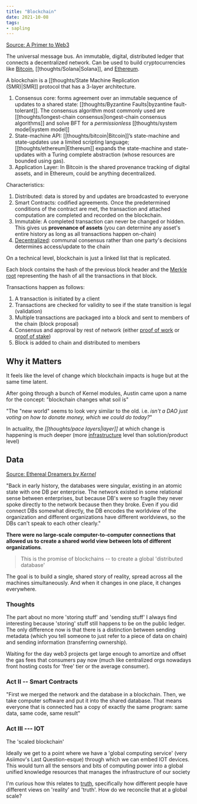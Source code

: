 ```yaml
---
title: "Blockchain"
date: 2021-10-08
tags:
- sapling
---
```


[Source: A Primer to Web3](https://docs.google.com/presentation/d/1aIjYKKM64Eyp497-j6wkDjCsHBA3CbbWg25UQ9Why3g/mobilepresent?slide=id.gefbf959b67_0_58)

The universal message bus. An immutable, digital, distributed ledger that connects a decentralized network. Can be used to build cryptocurrencies like [Bitcoin](thoughts/bitcoin.md), [[thoughts/Solana|Solana]], and [Ethereum](thoughts/ethereum.md).

A blockchain is a [[thoughts/State Machine Replication (SMR)|SMR]] protocol that has a 3-layer architecture.
1. Consensus core: forms agreement over an immutable sequence of updates to a shared state: [[thoughts/Byzantine Faults|byzantine fault-tolerant]]. The consensus algorithm most commonly used are [[thoughts/longest-chain consensus|longest-chain consensus algorithms]] and solve BFT for a _permissionless_ [[thoughts/system model|system model]]
2. State-machine API:  [[thoughts/bitcoin|Bitcoin]]’s state-machine and state-updates use a limited scripting language; [[thoughts/ethereum|Ethereum]] expands the state-machine and state-updates with a Turing complete abstraction (whose resources are bounded using gas).
3. Application Layer: In Bitcoin is the shared provenance tracking of digital assets, and in Ethereum, could be anything decentralized.

Characteristics:
1. Distributed: data is stored by and updates are broadcasted to everyone
2. Smart Contracts: codified agreements. Once the predetermined conditions of the contract are met, the transaction and attached computation are completed and recorded on the blockchain.
3. Immutable: A completed transaction can never be changed or hidden. This gives us **provenance of assets** (you can determine any asset's entire history as long as all transactions happen on-chain)
4. [Decentralized](thoughts/decentralization.md): communal consensus rather than one party's decisions determines access/update to the chain

On a technical level, blockchain is just a linked list that is replicated.

Each block contains the hash of the previous block header and the [Merkle root](https://www.investopedia.com/terms/m/merkle-tree.asp) representing the hash of all the transactions in that block.

Transactions happen as follows:
1. A transaction is initiated by a client
2. Transactions are checked for validity to see if the state transition is legal (validation)
3. Multiple transactions are packaged into a block and sent to members of the chain (block proposal)
4. Consensus and approval by rest of network (either [proof of work](thoughts/proof%20of%20work.md) or [proof of stake](thoughts/proof%20of%20stake.md))
5. Block is added to chain and distributed to members

## Why it Matters
It feels like the level of change which blockchain impacts is huge but at the same time latent.

After going through a bunch of Kernel modules, Austin came upon a name for the concept: "blockchain changes what soil is"

"The "new world" seems to look very similar to the old. i.e. *isn't a DAO just voting on how to donate money, which we could do today?*"

In actuality, the *[[thoughts/pace layers|layer]]* at which change is happening is much deeper (more [infrastructure](thoughts/infrastructure.md) level than solution/product level)

## Data
[Source: Ethereal Dreamers by *Kernel*](https://kernel.community/en/learn/module-1/promise-blockchains)

"Back in early history, the databases were singular, existing in an atomic state with one DB per enterprise. The network existed in some relational sense between enterprises, but because DB's were so fragile they never spoke directly to the network because then they broke. Even if you did connect DBs somewhat directly, the DB encodes the worldview of the organization and different organizations have different worldviews, so the DBs can't speak to each other clearly."

**There were no large-scale computer-to-computer connections that allowed us to create a shared world view between lots of different organizations**.

> This is the promise of blockchains -- to create a global 'distributed database'

The goal is to build a single, shared story of reality, spread across all the machines simultaneously. And when it changes in one place, it changes everywhere.

### Thoughts
The part about no more 'storing stuff' and 'sending stuff' I always find interesting because 'storing' stuff still happens to be on the public ledger. The only difference now is that there is a distinction between sending metadata (which you tell someone to just refer to a piece of data on chain) and sending information (transferring ownership).

Waiting for the day web3 projects get large enough to amortize and offset the gas fees that consumers pay now (much like centralized orgs nowadays front hosting costs for 'free' tier or the average consumer).

### Act II -- Smart Contracts
"First we merged the network and the database in a blockchain. Then, we take computer software and put it into the shared database. That means everyone that is connected has a copy of exactly the same program: same data, same code, same result"

### Act III --- IOT
The 'scaled blockchain'

Ideally we get to a point where we have a 'global computing service' (very Asiimov's Last Question-esque) through which we can embed IOT devices. This would turn all the sensors and bits of computing power into a global unified knowledge resources that manages the infrastructure of our society

I'm curious how this relates to [truth](thoughts/truth.md), specifically how different people have different views on 'reality' and 'truth'. How do we reconcile that at a global scale?